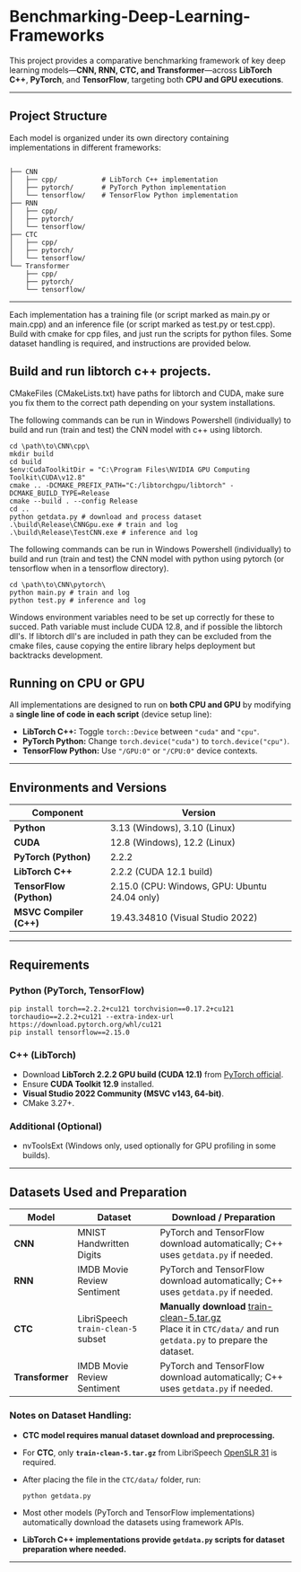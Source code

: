 # Benchmarking-Deep-Learning-Frameworks

This project provides a comparative benchmarking framework of key deep learning models—**CNN, RNN, CTC, and Transformer**—across **LibTorch C++**, **PyTorch**, and **TensorFlow**, targeting both **CPU and GPU executions**.

---

## Project Structure

Each model is organized under its own directory containing implementations in different frameworks:

```

├── CNN
│   ├── cpp/           # LibTorch C++ implementation
│   ├── pytorch/       # PyTorch Python implementation
│   └── tensorflow/    # TensorFlow Python implementation
├── RNN
│   ├── cpp/
│   ├── pytorch/
│   └── tensorflow/
├── CTC
│   ├── cpp/
│   ├── pytorch/
│   └── tensorflow/
└── Transformer
    ├── cpp/
    ├── pytorch/
    └── tensorflow/
```
---
Each implementation has a training file (or script marked as main.py or main.cpp) and an inference file (or script marked as test.py or test.cpp). Build with cmake for cpp files, and just run the scripts for python files. Some dataset handling is required, and instructions are provided below.

## Build and run libtorch c++ projects.
CMakeFiles (CMakeLists.txt) have paths for libtorch and CUDA, make sure you fix them to the correct path depending on your system installations.

The following commands can be run in Windows Powershell (individually) to build and run (train and test) the CNN model with c++ using libtorch.
```
cd \path\to\CNN\cpp\
mkdir build
cd build
$env:CudaToolkitDir = "C:\Program Files\NVIDIA GPU Computing Toolkit\CUDA\v12.8" 
cmake .. -DCMAKE_PREFIX_PATH="C:/libtorchgpu/libtorch" -DCMAKE_BUILD_TYPE=Release
cmake --build . --config Release
cd ..
python getdata.py # download and process dataset
.\build\Release\CNNGpu.exe # train and log
.\build\Release\TestCNN.exe # inference and log 

````
The following commands can be run in Windows Powershell (individually) to build and run (train and test) the CNN model with python using pytorch (or tensorflow when in a tensorflow directory).

```
cd \path\to\CNN\pytorch\
python main.py # train and log
python test.py # inference and log

````

Windows environment variables need to be set up correctly for these to succed. Path variable must include CUDA 12.8, and if possible the libtorch dll's. If libtorch dll's are included in path they can be excluded from the cmake files, cause copying the entire library helps deployment but backtracks development.

## Running on CPU or GPU

All implementations are designed to run on **both CPU and GPU** by modifying a **single line of code in each script** (device setup line):
- **LibTorch C++:** Toggle `torch::Device` between `"cuda"` and `"cpu"`.
- **PyTorch Python:** Change `torch.device("cuda")` to `torch.device("cpu")`.
- **TensorFlow Python:** Use `"/GPU:0"` or `"/CPU:0"` device contexts.

---

## Environments and Versions

| Component              | Version                                                    |
|------------------------|------------------------------------------------------------|
| **Python**              | 3.13 (Windows), 3.10 (Linux)                               |
| **CUDA**                | 12.8 (Windows), 12.2 (Linux)                               |
| **PyTorch (Python)**    | 2.2.2                                                      |
| **LibTorch C++**        | 2.2.2 (CUDA 12.1 build)                                    |
| **TensorFlow (Python)** | 2.15.0 (CPU: Windows, GPU: Ubuntu 24.04 only)              |
| **MSVC Compiler (C++)** | 19.43.34810 (Visual Studio 2022)                           |

---

## Requirements

### Python (PyTorch, TensorFlow)
```
pip install torch==2.2.2+cu121 torchvision==0.17.2+cu121 torchaudio==2.2.2+cu121 --extra-index-url https://download.pytorch.org/whl/cu121
pip install tensorflow==2.15.0
````

### C++ (LibTorch)

* Download **LibTorch 2.2.2 GPU build (CUDA 12.1)** from [PyTorch official](https://pytorch.org/get-started/locally/).
* Ensure **CUDA Toolkit 12.9** installed.
* **Visual Studio 2022 Community (MSVC v143, 64-bit)**.
* CMake 3.27+.

### Additional (Optional)

* nvToolsExt (Windows only, used optionally for GPU profiling in some builds).

---

## Datasets Used and Preparation

| Model           | Dataset                            | Download / Preparation                                                                                                                            |
| --------------- | ---------------------------------- | ------------------------------------------------------------------------------------------------------------------------------------------------- |
| **CNN**         | MNIST Handwritten Digits           | PyTorch and TensorFlow download automatically; C++ uses `getdata.py` if needed.                                                                   |
| **RNN**         | IMDB Movie Review Sentiment        | PyTorch and TensorFlow download automatically; C++ uses `getdata.py` if needed.                                                                   |
| **CTC**         | LibriSpeech `train-clean-5` subset | **Manually download** [train-clean-5.tar.gz](https://www.openslr.org/31/)<br>Place it in `CTC/data/` and run `getdata.py` to prepare the dataset. |
| **Transformer** | IMDB Movie Review Sentiment        | PyTorch and TensorFlow download automatically; C++ uses `getdata.py` if needed.                                                                   |

### Notes on Dataset Handling:

* **CTC model requires manual dataset download and preprocessing.**
* For **CTC**, only **`train-clean-5.tar.gz`** from LibriSpeech [OpenSLR 31](https://www.openslr.org/31/) is required.
* After placing the file in the `CTC/data/` folder, run:

  ```bash
  python getdata.py
  ```
* Most other models (PyTorch and TensorFlow implementations) automatically download the datasets using framework APIs.
* **LibTorch C++ implementations provide `getdata.py` scripts for dataset preparation where needed.**

---

